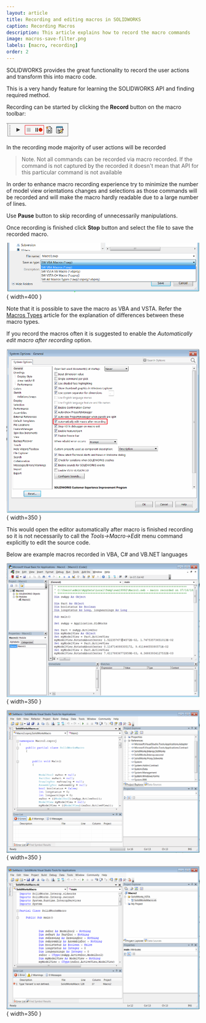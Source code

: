 ```yaml
---
layout: article
title: Recording and editing macros in SOLIDWORKS
caption: Recording Macros
description: This article explains how to record the macro commands
image: macros-save-filter.png
labels: [macro, recording]
order: 2
---
```

SOLIDWORKS provides the great functionality to record the user actions and transform this into macro code.

This is a very handy feature for learning the SOLIDWORKS API and finding required method.

Recording can be started by clicking the **Record** button on the macro toolbar:

![Macro recording commands in toolbar](macro-toolbar.png)

In the recording mode majority of user actions will be recorded

> Note. Not all commands can be recorded via macro recorded. If the command is not captured by the recorded it doesn't mean that API for this particular command is not available

In order to enhance macro recording experience try to minimize the number of model view orientations changes and selections as those commands will be recorded and will make the macro hardly readable due to a large number of lines.

Use **Pause** button to skip recording of unnecessarily manipulations.

Once recording is finished click **Stop** button and select the file to save the recorded macro.

![Saving recorded macro](macros-save-filter.png){ width=400 }

Note that it is possible to save the macro as VBA and VSTA. Refer the [Macros Types](/solidworks-api/getting-started/macros/types) article for the explanation of differences between these macro types.

If you record the macros often it is suggested to enable the *Automatically edit macro after recording* option.

![Option to automatically edit macro after recording](option-edit-macro-after-recording.png){ width=350 }

This would open the editor automatically after macro is finished recording so it is not necessarily to call the *Tools->Macro->Edit* menu command explicitly to edit the source code.

Below are example macros recorded in VBA, C# and VB.NET languages

![Example of macro recorded in VBA](sample-vba-recorded-macro.png){ width=350 }

![Example of macro recorded in C# VSTA](sample-vsta-csharp-recorded-macro.png){ width=350 }

![Example of macro recorded in VB.NET VSTA](sample-vsta-vb.net-recorded-macro.png){ width=350 }

